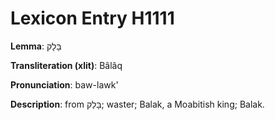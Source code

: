 # Lexicon Entry H1111

**Lemma**: בָּלָק

**Transliteration (xlit)**: Bâlâq

**Pronunciation**: baw-lawk'

**Description**:
from בָּלַק; waster; Balak, a Moabitish king; Balak.
